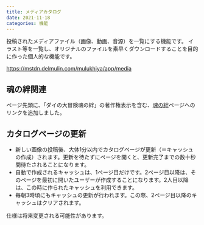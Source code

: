 ```yaml
---
title: メディアカタログ
date: 2021-11-18
categories: 機能
---
```


投稿されたメディアファイル（画像、動画、音源）を一覧にする機能です。
イラスト等を一覧し、オリジナルのファイルを素早くダウンロードすることを目的に作った個人的な機能です。

https://mstdn.delmulin.com/mulukhiya/app/media

## 魂の絆関連

ページ先頭に、「ダイの大冒険魂の絆」の著作権表示を含む、[魂の絆](/articles/魂の絆)ページへのリンクを追加しました。

## カタログページの更新

- 新しい画像の投稿後、大体1分以内でカタログページが更新（＝キャッシュの作成）されます。更新を待たずにページを開くと、更新完了までの数十秒間待たされることになります。
- 自動で作成されるキャッシュは、1ページ目だけです。2ページ目以降は、そのページを最初に開いたユーザーが作成することになります。2人目以降は、この時に作られたキャッシュを利用できます。
- 毎朝3時頃にもキャッシュの更新が行われます。この際、2ページ目以降のキャッシュはクリアされます。

仕様は将来変更される可能性があります。
